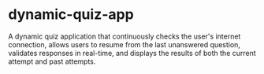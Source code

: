 # dynamic-quiz-app
A dynamic quiz application that continuously checks the user's internet connection, allows users to resume from the last unanswered question, validates responses in real-time, and displays the results of both the current attempt and past attempts.
